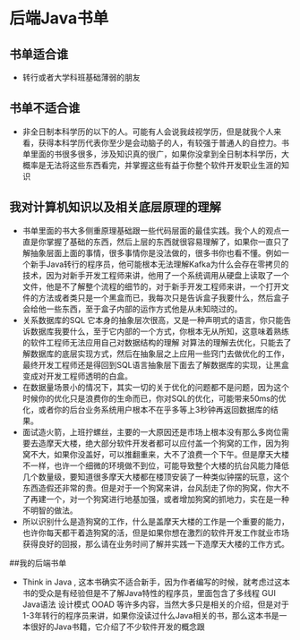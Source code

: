 # 后端Java书单

## 书单适合谁
* 转行或者大学科班基础薄弱的朋友

## 书单不适合谁
* 非全日制本科学历的以下的人。可能有人会说我歧视学历，但是就我个人来看，获得本科学历代表你至少是会动脑子的人，有较强于普通人的自控力。书单里面的书很多很多，涉及知识真的很广，如果你没拿到全日制本科学历，大概率是无法将这些东西看完，并掌握这些有益于你整个软件开发职业生涯的知识

## 我对计算机知识以及相关底层原理的理解

* 书单里面的书大多侧重原理基础跟一些代码层面的最佳实践。我个人的观点一直是你掌握了基础的东西，然后上层的东西就很容易理解了，如果你一直只了解抽象层面上面的事情，很多事情你是没法做的，很多书你也看不懂。例如一个新手Java转行的程序员，他可能根本无法理解Kafka为什么会存在零拷贝的技术，因为对新手开发工程师来讲，他用了一个系统调用从硬盘上读取了一个文件，他是不了解整个流程的细节的，对于新手开发工程师来讲，一个打开文件的方法或者类只是一个黑盒而已，我每次只是告诉盒子我要什么，然后盒子会给他一些东西，至于盒子内部的运作方式他是从未知晓过的。
* 关系数据库的SQL 它本身的抽象层次很高，又是一种声明式的语言，你只能告诉数据库我要什么，至于它内部的一个方式，你根本无从所知，这意味着熟练的软件工程师无法应用自己对数据结构的理解 对算法的理解去优化，只能去了解数据库的底层实现方式，然后在抽象层之上应用一些窍门去做优化的工作，最终开发工程师还是得回到SQL语言抽象层下面去了解数据库的实现，让黑盒变成对开发工程师透明的白盒。
* 在数据量场景小的情况下，其实一切的关于优化的问题都不是问题，因为这个时候你的优化只是浪费你的生命而已，你对SQL的优化，可能带来50ms的优化，或者你的后台业务系统用户根本不在乎多等上3秒钟再返回数据库的结果。
* 面试造火箭，上班拧螺丝，主要的一大原因还是市场上根本没有那么多岗位需要去造摩天大楼，绝大部分软件开发者都可以应付盖一个狗窝的工作，因为狗窝不大，如果你没盖好，可以推翻重来，大不了浪费一个下午。但是摩天大楼不一样，也许一个细微的环境做不到位，可能导致整个大楼的抗台风能力降低几个数量级，要知道很多摩天大楼都在楼顶安装了一种类似钟摆的玩意，这个东西造假还非常的贵。但是对于一个狗窝来讲，台风刮走了你的狗窝，你大不了再建一个，对一个狗窝进行地基加强，或者增加狗窝的抓地力，实在是一种不明智的做法。
* 所以识别什么是造狗窝的工作，什么是盖摩天大楼的工作是一个重要的能力，也许你每天都干着造狗窝的活，但是如果你想在激烈的软件开发工作就业市场获得良好的回报，那么请在业务时间了解并实践一下造摩天大楼的工作方式。

##我的后端书单

* Think in Java , 这本书确实不适合新手，因为作者编写的时候，就考虑过这本书的受众是有经验但是不了解Java特性的程序员，里面包含了多线程 GUI Java语法 设计模式 OOAD 等许多内容，当然大多只是相关的介绍，但是对于1-3年转行的程序员来讲，如果你没读过什么Java相关的书，那么这本书是一本很好的Java书籍，它介绍了不少软件开发的概念跟